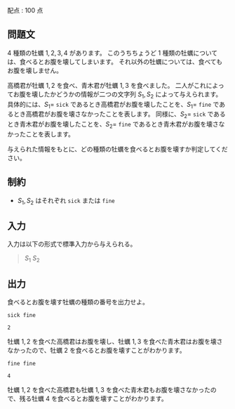 配点 : $100$ 点

## 問題文

$4$ 種類の牡蠣 $1,2,3,4$ があります。
このうちちょうど $1$ 種類の牡蠣については、食べるとお腹を壊してしまいます。
それ以外の牡蠣については、食べてもお腹を壊しません。

高橋君が牡蠣 $1,2$ を食べ、青木君が牡蠣 $1,3$ を食べました。
二人がこれによってお腹を壊したかどうかの情報が二つの文字列 $S_1,S_2$ によって与えられます。
具体的には、$S_1=$ `sick` であるとき高橋君がお腹を壊したことを、$S_1=$ `fine` であるとき高橋君がお腹を壊さなかったことを表します。
同様に、$S_2=$ `sick` であるとき青木君がお腹を壊したことを、$S_2=$ `fine` であるとき青木君がお腹を壊さなかったことを表します。

与えられた情報をもとに、どの種類の牡蠣を食べるとお腹を壊すか判定してください。

## 制約

- $S_1, S_2$ はそれぞれ `sick` または `fine`

## 入力

入力は以下の形式で標準入力から与えられる。

> $S_1$ $S_2$

## 出力

食べるとお腹を壊す牡蠣の種類の番号を出力せよ。

```input1
sick fine
```

```output1
2
```

牡蠣 $1,2$ を食べた高橋君はお腹を壊し、牡蠣 $1,3$ を食べた青木君はお腹を壊さなかったので、牡蠣 $2$ を食べるとお腹を壊すことがわかります。

```input2
fine fine
```

```output2
4
```

牡蠣 $1,2$ を食べた高橋君も牡蠣 $1,3$ を食べた青木君もお腹を壊さなかったので、残る牡蠣 $4$ を食べるとお腹を壊すことがわかります。